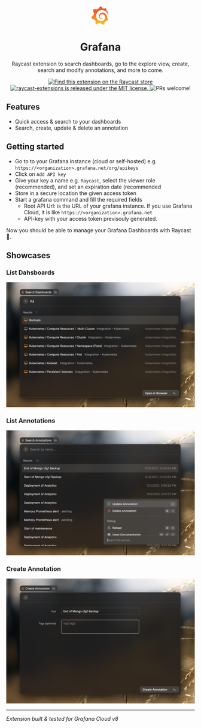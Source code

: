 <div align="center">
  <img
    src="./assets/grafana-logo.png"
    width="50"
  />

  <h1>
    Grafana
  </h1>

Raycast extension to search dashboards, go to the explore view, create, search and modify annotations, and more to come.

  <p>
    <a href="https://www.raycast.com/francois/grafana">
      <img src="https://img.shields.io/badge/Raycast-store-red.svg"
        alt="Find this extension on the Raycast store"
      />
    </a>
    <a
      href="https://github.com/raycast/extensions/blob/master/LICENSE"
    >
      <img
        src="https://img.shields.io/badge/license-MIT-blue.svg"
        alt="raycast-extensions is released under the MIT license."
      />
    </a>
    <img
      src="https://img.shields.io/badge/PRs-welcome-brightgreen.svg"
      alt="PRs welcome!"  
    />
  </p>
</div>

## Features

- Quick access & search to your dashboards
- Search, create, update & delete an annotation

## Getting started

- Go to to your Grafana instance (cloud or self-hosted) e.g. `https://<organization>.grafana.net/org/apikeys`
- Click on `Add API key`
- Give your key a name e.g. `Raycast`, select the viewer role (recommended), and set an expiration date (recommended
- Store in a secure location the given access token
- Start a grafana command and fill the required fields
  - Root API Url: is the URL of your grafana instance. If you use Grafana Cloud, it is like `https://<organization>.grafana.net`
  - API-key with your access token previsouly generated.

Now you should be able to manage your Grafana Dashboards with Raycast 🚀.

## Showcases

### List Dahsboards

![search-dashboards](./assets/showcase_search_dashboards.png)

### List Annotations

![search-annotations](./assets/showcase_search_annotations.png)

### Create Annotation

![search-dashboards](./assets/showcase_create_annotation.png)

---

_Extension built & tested for Grafana Cloud v8_
